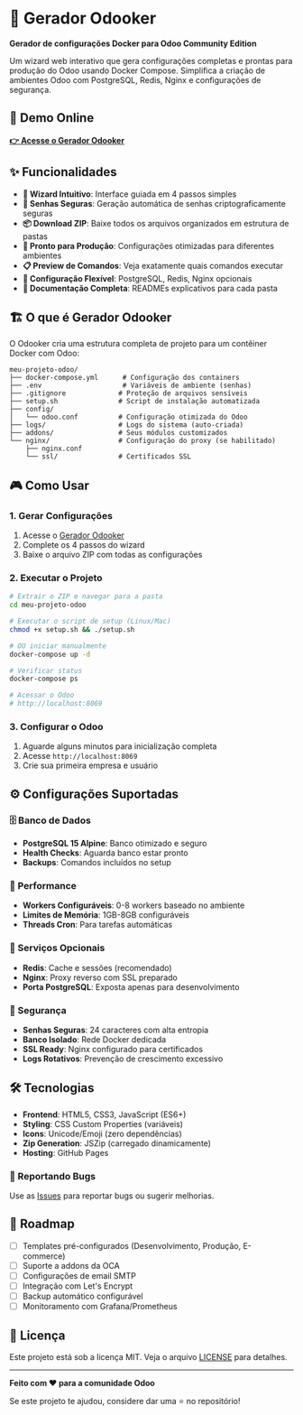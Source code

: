 # 🐳 Gerador Odooker

**Gerador de configurações Docker para Odoo Community Edition**

Um wizard web interativo que gera configurações completas e prontas para produção do Odoo usando Docker Compose. Simplifica a criação de ambientes Odoo com PostgreSQL, Redis, Nginx e configurações de segurança.

## 🚀 Demo Online

**[👉 Acesse o Gerador Odooker](https://dikluwe.github.io/odooker/)**

## ✨ Funcionalidades

- **🎯 Wizard Intuitivo**: Interface guiada em 4 passos simples
- **🔐 Senhas Seguras**: Geração automática de senhas criptograficamente seguras
- **📦 Download ZIP**: Baixe todos os arquivos organizados em estrutura de pastas
- **🚀 Pronto para Produção**: Configurações otimizadas para diferentes ambientes
- **📋 Preview de Comandos**: Veja exatamente quais comandos executar
- **🔧 Configuração Flexível**: PostgreSQL, Redis, Nginx opcionais
- **📖 Documentação Completa**: READMEs explicativos para cada pasta

## 🏗️ O que é Gerador Odooker

O Odooker cria uma estrutura completa de projeto para um contêiner Docker com Odoo:

```
meu-projeto-odoo/
├── docker-compose.yml      # Configuração dos containers
├── .env                    # Variáveis de ambiente (senhas)
├── .gitignore             # Proteção de arquivos sensíveis
├── setup.sh               # Script de instalação automatizada
├── config/
│   └── odoo.conf          # Configuração otimizada do Odoo
├── logs/                  # Logs do sistema (auto-criada)
├── addons/                # Seus módulos customizados
└── nginx/                 # Configuração do proxy (se habilitado)
    ├── nginx.conf
    └── ssl/               # Certificados SSL
```

## 🎮 Como Usar

### 1. Gerar Configurações
1. Acesse o [Gerador Odooker](https://seu-usuario.github.io/gerador-odooker/)
2. Complete os 4 passos do wizard
3. Baixe o arquivo ZIP com todas as configurações

### 2. Executar o Projeto
```bash
# Extrair o ZIP e navegar para a pasta
cd meu-projeto-odoo

# Executar o script de setup (Linux/Mac)
chmod +x setup.sh && ./setup.sh

# OU iniciar manualmente
docker-compose up -d

# Verificar status
docker-compose ps

# Acessar o Odoo
# http://localhost:8069
```

### 3. Configurar o Odoo
1. Aguarde alguns minutos para inicialização completa
2. Acesse `http://localhost:8069`
3. Crie sua primeira empresa e usuário

## ⚙️ Configurações Suportadas

### 🗄️ Banco de Dados
- **PostgreSQL 15 Alpine**: Banco otimizado e seguro
- **Health Checks**: Aguarda banco estar pronto
- **Backups**: Comandos incluídos no setup

### 🚀 Performance
- **Workers Configuráveis**: 0-8 workers baseado no ambiente
- **Limites de Memória**: 1GB-8GB configuráveis
- **Threads Cron**: Para tarefas automáticas

### 🔧 Serviços Opcionais
- **Redis**: Cache e sessões (recomendado)
- **Nginx**: Proxy reverso com SSL preparado
- **Porta PostgreSQL**: Exposta apenas para desenvolvimento

### 🔐 Segurança
- **Senhas Seguras**: 24 caracteres com alta entropia
- **Banco Isolado**: Rede Docker dedicada
- **SSL Ready**: Nginx configurado para certificados
- **Logs Rotativos**: Prevenção de crescimento excessivo

## 🛠️ Tecnologias

- **Frontend**: HTML5, CSS3, JavaScript (ES6+)
- **Styling**: CSS Custom Properties (variáveis)
- **Icons**: Unicode/Emoji (zero dependências)
- **Zip Generation**: JSZip (carregado dinamicamente)
- **Hosting**: GitHub Pages

### 🐛 Reportando Bugs

Use as [Issues](https://github.com/dikluwe/odooker/issues) para reportar bugs ou sugerir melhorias.

## 📝 Roadmap

- [ ] Templates pré-configurados (Desenvolvimento, Produção, E-commerce)
- [ ] Suporte a addons da OCA
- [ ] Configurações de email SMTP
- [ ] Integração com Let's Encrypt
- [ ] Backup automático configurável
- [ ] Monitoramento com Grafana/Prometheus

## 📄 Licença

Este projeto está sob a licença MIT. Veja o arquivo [LICENSE](LICENSE) para detalhes.

---

**Feito com ❤️ para a comunidade Odoo**

Se este projeto te ajudou, considere dar uma ⭐ no repositório!
